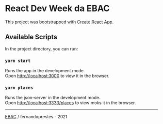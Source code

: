 # React Dev Week da EBAC

This project was bootstrapped with [Create React App](https://github.com/facebook/create-react-app).

## Available Scripts

In the project directory, you can run:

### `yarn start`

Runs the app in the development mode.\
Open [http://localhost:3000](http://localhost:3000) to view it in the browser.

### `yarn places`

Runs the json-server in the development mode.\
Open [http://localhost:3333/places](http://localhost:3333/places) to view moks it in the browser.

---
[EBAC](https://ebaconline.com.br/) / fernandoprestes - 2021